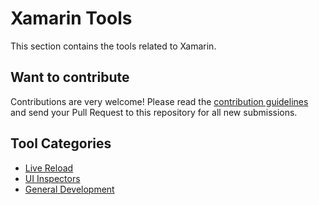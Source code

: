 # Xamarin Tools

This section contains the tools related to Xamarin.

## Want to contribute

Contributions are very welcome! Please read the [contribution guidelines](contributing-guidelines.md) and send your Pull Request to this repository for all new submissions.

## Tool Categories

- [Live Reload](tool-categories/Live-Reload.md)
- [UI Inspectors](tool-categories/UI-Inspectors.md)
- [General Development](tool-categories/General-Development.md)